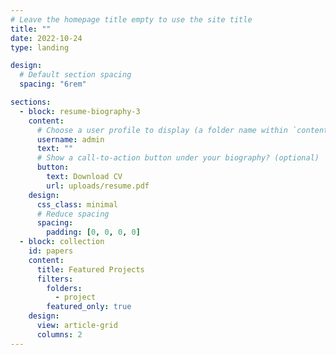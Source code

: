 ```yaml
---
# Leave the homepage title empty to use the site title
title: ""
date: 2022-10-24
type: landing

design:
  # Default section spacing
  spacing: "6rem"

sections:
  - block: resume-biography-3
    content:
      # Choose a user profile to display (a folder name within `content/authors/`)
      username: admin
      text: ""
      # Show a call-to-action button under your biography? (optional)
      button:
        text: Download CV
        url: uploads/resume.pdf
    design:
      css_class: minimal
      # Reduce spacing
      spacing:
        padding: [0, 0, 0, 0]
  - block: collection
    id: papers
    content:
      title: Featured Projects
      filters:
        folders:
          - project
        featured_only: true
    design:
      view: article-grid
      columns: 2
---
```

